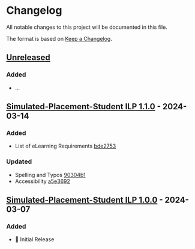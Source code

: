 # Changelog

All notable changes to this project will be documented in this file.

The format is based on [Keep a Changelog](https://keepachangelog.com/en/1.0.0/).

## [Unreleased](https://github.com/UWLSimulationCentre/Simulated-Placement-Student-Induction/compare/main...HEAD)

### Added
- ...

## [Simulated-Placement-Student ILP 1.1.0](https://github.com/UWLSimulationCentre/Simulated-Placement-Student-Induction/releases/tag/Simulated-Placement-Student-ILP-1.1.0) - 2024-03-14
### Added
- List of eLearning Requirements [bde2753](https://github.com/UWLSimulationCentre/Simulated-Placement-Student-Induction/commit/a5e36929e81c567fedb5371002cd2011abee2289)

### Updated
- Spelling and Typos [90304b1](https://github.com/UWLSimulationCentre/Simulated-Placement-Student-Induction/commit/90304b126ef4ea3d8bdfe0ce14c96d36dcbac1dd)
- Accessibility [a5e3692](https://github.com/UWLSimulationCentre/Simulated-Placement-Student-Induction/commit/a5e36929e81c567fedb5371002cd2011abee2289)

## [Simulated-Placement-Student ILP 1.0.0](https://github.com/UWLSimulationCentre/Simulated-Placement-Student-Induction/releases/tag/Simulated-Placement-Student-ILP-1.0.0) - 2024-03-07
### Added
- 🌱 Initial Release 
